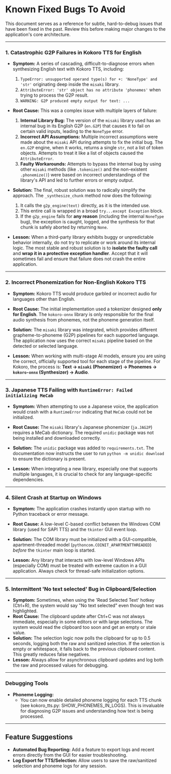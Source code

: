 # Known Fixed Bugs To Avoid

This document serves as a reference for subtle, hard-to-debug issues that have been fixed in the past. Review this before making major changes to the application's core architecture.

---

### 1. Catastrophic G2P Failures in Kokoro TTS for English

- **Symptom:** A series of cascading, difficult-to-diagnose errors when synthesizing English text with Kokoro TTS, including:
    1.  `TypeError: unsupported operand type(s) for +: 'NoneType' and 'str'` originating deep inside the `misaki` library.
    2.  `AttributeError: 'str' object has no attribute 'phonemes'` when trying to process the G2P result.
    3.  `WARNING: G2P produced empty output for text: ...`

- **Root Cause:** This was a complex issue with multiple layers of failure:
    1.  **Internal Library Bug:** The version of the `misaki` library used has an internal bug in its English G2P (`en.G2P`) that causes it to fail on certain valid inputs, leading to the `NoneType` error.
    2.  **Incorrect API Assumptions:** Multiple incorrect assumptions were made about the `misaki` API during attempts to fix the initial bug. The `en.G2P` engine, when it works, returns a single `str`, not a list of token objects. Attempts to treat it like a list of objects caused the `AttributeError`.
    3.  **Faulty Workarounds:** Attempts to bypass the internal bug by using other `misaki` methods (like `.tokenize()` and the non-existent `.phonemize()`) were based on incorrect understandings of the library's API and led to further errors or empty output.

- **Solution:** The final, robust solution was to radically simplify the approach. The `_synthesize_chunk` method now does the following:
    1.  It calls the `g2p_engine(text)` directly, as it is the intended use.
    2.  This entire call is wrapped in a broad `try...except Exception` block.
    3.  If the `g2p_engine` fails for **any reason** (including the internal `NoneType` bug), the exception is caught, logged, and the synthesis for that chunk is safely aborted by returning `None`.

- **Lesson:** When a third-party library exhibits buggy or unpredictable behavior internally, do not try to replicate or work around its internal logic. The most stable and robust solution is to **isolate the faulty call** and **wrap it in a protective exception handler**. Accept that it will sometimes fail and ensure that failure does not crash the entire application.

---

### 2. Incorrect Phonemization for Non-English Kokoro TTS

- **Symptom:** Kokoro TTS would produce garbled or incorrect audio for languages other than English.

- **Root Cause:** The initial implementation used a tokenizer designed **only for English**. The `kokoro-onnx` library is only responsible for the final audio synthesis from phonemes, not the phoneme generation itself.

- **Solution:** The `misaki` library was integrated, which provides different grapheme-to-phoneme (G2P) pipelines for each supported language. The application now uses the correct `misaki` pipeline based on the detected or selected language.

- **Lesson:** When working with multi-stage AI models, ensure you are using the correct, officially supported tool for each stage of the pipeline. For Kokoro, the process is: **Text -> `misaki` (Phonemizer) -> Phonemes -> `kokoro-onnx` (Synthesizer) -> Audio**.

---

### 3. Japanese TTS Failing with `RuntimeError: Failed initializing MeCab`

- **Symptom:** When attempting to use a Japanese voice, the application would crash with a `RuntimeError` indicating that `MeCab` could not be initialized.

- **Root Cause:** The `misaki` library's Japanese phonemizer (`ja.JAG2P`) requires a MeCab dictionary. The required `unidic` package was not being installed and downloaded correctly.

- **Solution:** The `unidic` package was added to `requirements.txt`. The documentation now instructs the user to run `python -m unidic download` to ensure the dictionary is present.

- **Lesson:** When integrating a new library, especially one that supports multiple languages, it is crucial to check for any language-specific dependencies.

---

### 4. Silent Crash at Startup on Windows

- **Symptom:** The application crashes instantly upon startup with no Python traceback or error message.

- **Root Cause:** A low-level C-based conflict between the Windows COM library (used for SAPI TTS) and the `tkinter` GUI event loop.

- **Solution:** The COM library must be initialized with a GUI-compatible, apartment-threaded model (`pythoncom.COINIT_APARTMENTTHREADED`) *before* the `tkinter` main loop is started.

- **Lesson:** Any library that interacts with low-level Windows APIs (especially COM) must be treated with extreme caution in a GUI application. Always check for thread-safe initialization options.

---

### 5. Intermittent 'No text selected' Bug in Clipboard/Selection

- **Symptom:** Sometimes, when using the 'Read Selected Text' hotkey (Ctrl+R), the system would say "No text selected" even though text was highlighted.
- **Root Cause:** The clipboard update after Ctrl+C was not always immediate, especially in some editors or with large selections. The system would read the clipboard too soon and get an empty or stale value.
- **Solution:** The selection logic now polls the clipboard for up to 0.5 seconds, logging both the raw and sanitized selection. If the selection is empty or whitespace, it falls back to the previous clipboard content. This greatly reduces false negatives.
- **Lesson:** Always allow for asynchronous clipboard updates and log both the raw and processed values for debugging.

---

### Debugging Tools

- **Phoneme Logging:**
  - You can now enable detailed phoneme logging for each TTS chunk (see kokoro_tts.py: SHOW_PHONEMES_IN_LOGS). This is invaluable for diagnosing G2P issues and understanding how text is being processed.

---

## Feature Suggestions

- **Automated Bug Reporting:** Add a feature to export logs and recent errors directly from the GUI for easier troubleshooting.
- **Log Export for TTS/Selection:** Allow users to save the raw/sanitized selection and phoneme logs for any session.
